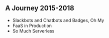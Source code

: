 ## A Journey 2015-2018

- Slackbots and Chatbots and Badges, Oh My
- FaaS in Production
- So Much Serverless
